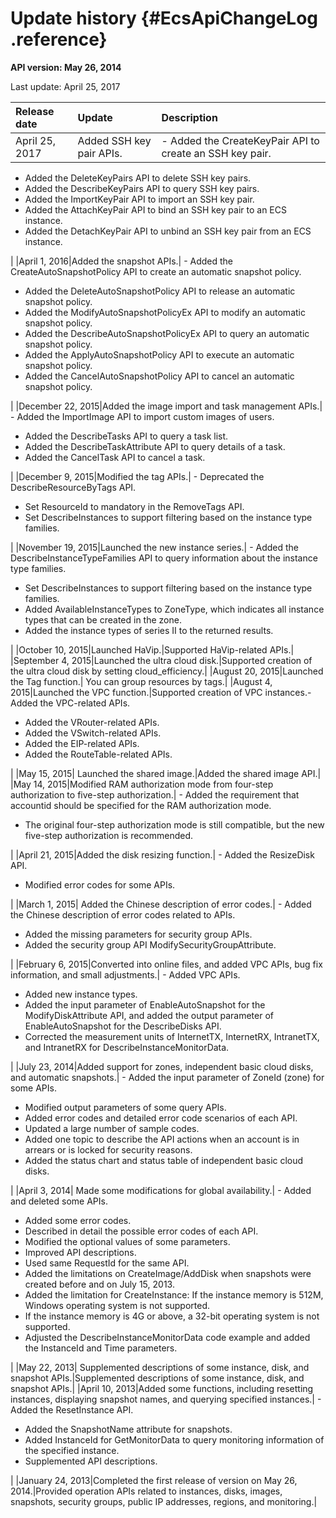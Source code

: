 # Update history {#EcsApiChangeLog .reference}

**API version: May 26, 2014**

Last update: April 25, 2017

|Release date|Update|Description|
|:-----------|:-----|:----------|
|April 25, 2017|Added SSH key pair APIs.| -   Added the CreateKeyPair API to create an SSH key pair.
-   Added the DeleteKeyPairs API to delete SSH key pairs.
-   Added the DescribeKeyPairs API to query SSH key pairs.
-   Added the ImportKeyPair API to import an SSH key pair.
-   Added the AttachKeyPair API to bind an SSH key pair to an ECS instance.
-   Added the DetachKeyPair API to unbind an SSH key pair from an ECS instance.

 |
|April 1, 2016|Added the snapshot APIs.| -   Added the CreateAutoSnapshotPolicy API to create an automatic snapshot policy.
-   Added the DeleteAutoSnapshotPolicy API to release an automatic snapshot policy.
-   Added the ModifyAutoSnapshotPolicyEx API to modify an automatic snapshot policy.
-   Added the DescribeAutoSnapshotPolicyEx API to query an automatic snapshot policy.
-   Added the ApplyAutoSnapshotPolicy API to execute an automatic snapshot policy.
-   Added the CancelAutoSnapshotPolicy API to cancel an automatic snapshot policy.

 |
|December 22, 2015|Added the image import and task management APIs.| -   Added the ImportImage API to import custom images of users.
-   Added the DescribeTasks API to query a task list.
-   Added the DescribeTaskAttribute API to query details of a task.
-   Added the CancelTask API to cancel a task.

 |
|December 9, 2015|Modified the tag APIs.| -   Deprecated the DescribeResourceByTags API.
-   Set ResourceId to mandatory in the RemoveTags API.
-   Set DescribeInstances to support filtering based on the instance type families.

 |
|November 19, 2015|Launched the new instance series.| -   Added the DescribeInstanceTypeFamilies API to query information about the instance type families.
-   Set DescribeInstances to support filtering based on the instance type families.
-   Added AvailableInstanceTypes to ZoneType, which indicates all instance types that can be created in the zone.
-   Added the instance types of series II to the returned results.

 |
|October 10, 2015|Launched HaVip.|Supported HaVip-related APIs.|
|September 4, 2015|Launched the ultra cloud disk.|Supported creation of the ultra cloud disk by setting cloud\_efficiency.|
|August 20, 2015|Launched the Tag function.| You can group resources by tags.|
|August 4, 2015|Launched the VPC function.|Supported creation of VPC instances.-   Added the VPC-related APIs.
-   Added the VRouter-related APIs.
-   Added the VSwitch-related APIs.
-   Added the EIP-related APIs.
-   Added the RouteTable-related APIs.

|
|May 15, 2015| Launched the shared image.|Added the shared image API.|
|May 14, 2015|Modified RAM authorization mode from four-step authorization to five-step authorization.| -   Added the requirement that accountid should be specified for the RAM authorization mode.
-   The original four-step authorization mode is still compatible, but the new five-step authorization is recommended.

 |
|April 21, 2015|Added the disk resizing function.| -   Added the ResizeDisk API.
-   Modified error codes for some APIs.

 |
|March 1, 2015| Added the Chinese description of error codes.| -   Added the Chinese description of error codes related to APIs.
-   Added the missing parameters for security group APIs.
-   Added the security group API ModifySecurityGroupAttribute.

 |
|February 6, 2015|Converted into online files, and added VPC APIs, bug fix information, and small adjustments.| -   Added VPC APIs.
-   Added new instance types.
-   Added the input parameter of EnableAutoSnapshot for the ModifyDiskAttribute API, and added the output parameter of EnableAutoSnapshot for the DescribeDisks API.
-   Corrected the measurement units of InternetTX, InternetRX, IntranetTX, and IntranetRX for DescribeInstanceMonitorData.

 |
|July 23, 2014|Added support for zones, independent basic cloud disks, and automatic snapshots.| -   Added the input parameter of ZoneId \(zone\) for some APIs.
-   Modified output parameters of some query APIs.
-   Added error codes and detailed error code scenarios of each API.
-   Updated a large number of sample codes.
-   Added one topic to describe the API actions when an account is in arrears or is locked for security reasons.
-   Added the status chart and status table of independent basic cloud disks.

 |
|April 3, 2014| Made some modifications for global availability.| -   Added and deleted some APIs.
-   Added some error codes.
-   Described in detail the possible error codes of each API.
-   Modified the optional values of some parameters.
-   Improved API descriptions.
-   Used same RequestId for the same API.
-   Added the limitations on CreateImage/AddDisk when snapshots were created before and on July 15, 2013.
-   Added the limitation for CreateInstance: If the instance memory is 512M, Windows operating system is not supported.
-   If the instance memory is 4G or above, a 32-bit operating system is not supported.
-   Adjusted the DescribeInstanceMonitorData code example and added the InstanceId and Time parameters.

 |
|May 22, 2013| Supplemented descriptions of some instance, disk, and snapshot APIs.|Supplemented descriptions of some instance, disk, and snapshot APIs.|
|April 10, 2013|Added some functions, including resetting instances, displaying snapshot names, and querying specified instances.| -   Added the ResetInstance API.
-   Added the SnapshotName attribute for snapshots.
-   Added InstanceId for GetMonitorData to query monitoring information of the specified instance.
-   Supplemented API descriptions.

 |
|January 24, 2013|Completed the first release of version on May 26, 2014.|Provided operation APIs related to instances, disks, images, snapshots, security groups, public IP addresses, regions, and monitoring.|

